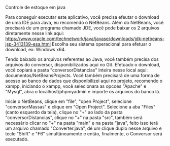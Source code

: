 Controle de estoque em java


Para conseguir executar este aplicativo, você precisa efeutar o download de uma IDE para Java, eu recomendo o NetBeans. Além do NetBeans, você precisará de um programa chamado JDE, você pode baixar os 2 arquivos diretamente nesse link aqui: https://www.oracle.com/technetwork/java/javase/downloads/jdk-netbeans-jsp-3413139-esa.html Escolha seu sistema operacional para efetuar o download, ex: Windows x64.

Tendo baixado os arquivos referentes ao Java, você também precisa dos arquivos do conversor, disponibilizados aqui no Git. Efetuado o download, você copiará a pasta "conversorDistancias" inteira nesse local aqui: documentos/NetBeansProjects.
Você também precisará de uma forma de acesso ao banco de dados que disponibilizei aqui no projeto, recomendo o xampp, iniciando o xampp, você selecionara as opcoes "Apache" e "Mysql", abra o localhost/phpmyadmin e importe os arquivos do banco lá.

Inicie o NetBeans, clique em "file", "open Project", selecione "conversorMassas" e clique em "Open Project". 
Selecione a aba "Files" (canto esquerdo da tela), clique no "+" ao lado da pasta "conversorDistancias", clique no "+" na pasta "src", também será necessário clicar no "+" na pasta "main" e na pasta "java", feito isso terá um arquivo chamado "Converter.java", dê um clique duplo nesse arquivo e tecle "Shift" e "F6" simultâneamente e então, finalmente, o Conversor será executado.
